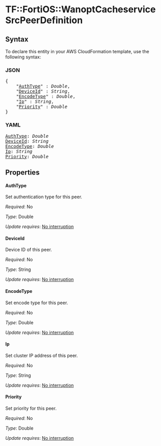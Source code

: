 # TF::FortiOS::WanoptCacheservice SrcPeerDefinition

## Syntax

To declare this entity in your AWS CloudFormation template, use the following syntax:

### JSON

<pre>
{
    "<a href="#authtype" title="AuthType">AuthType</a>" : <i>Double</i>,
    "<a href="#deviceid" title="DeviceId">DeviceId</a>" : <i>String</i>,
    "<a href="#encodetype" title="EncodeType">EncodeType</a>" : <i>Double</i>,
    "<a href="#ip" title="Ip">Ip</a>" : <i>String</i>,
    "<a href="#priority" title="Priority">Priority</a>" : <i>Double</i>
}
</pre>

### YAML

<pre>
<a href="#authtype" title="AuthType">AuthType</a>: <i>Double</i>
<a href="#deviceid" title="DeviceId">DeviceId</a>: <i>String</i>
<a href="#encodetype" title="EncodeType">EncodeType</a>: <i>Double</i>
<a href="#ip" title="Ip">Ip</a>: <i>String</i>
<a href="#priority" title="Priority">Priority</a>: <i>Double</i>
</pre>

## Properties

#### AuthType

Set authentication type for this peer.

_Required_: No

_Type_: Double

_Update requires_: [No interruption](https://docs.aws.amazon.com/AWSCloudFormation/latest/UserGuide/using-cfn-updating-stacks-update-behaviors.html#update-no-interrupt)

#### DeviceId

Device ID of this peer.

_Required_: No

_Type_: String

_Update requires_: [No interruption](https://docs.aws.amazon.com/AWSCloudFormation/latest/UserGuide/using-cfn-updating-stacks-update-behaviors.html#update-no-interrupt)

#### EncodeType

Set encode type for this peer.

_Required_: No

_Type_: Double

_Update requires_: [No interruption](https://docs.aws.amazon.com/AWSCloudFormation/latest/UserGuide/using-cfn-updating-stacks-update-behaviors.html#update-no-interrupt)

#### Ip

Set cluster IP address of this peer.

_Required_: No

_Type_: String

_Update requires_: [No interruption](https://docs.aws.amazon.com/AWSCloudFormation/latest/UserGuide/using-cfn-updating-stacks-update-behaviors.html#update-no-interrupt)

#### Priority

Set priority for this peer.

_Required_: No

_Type_: Double

_Update requires_: [No interruption](https://docs.aws.amazon.com/AWSCloudFormation/latest/UserGuide/using-cfn-updating-stacks-update-behaviors.html#update-no-interrupt)

